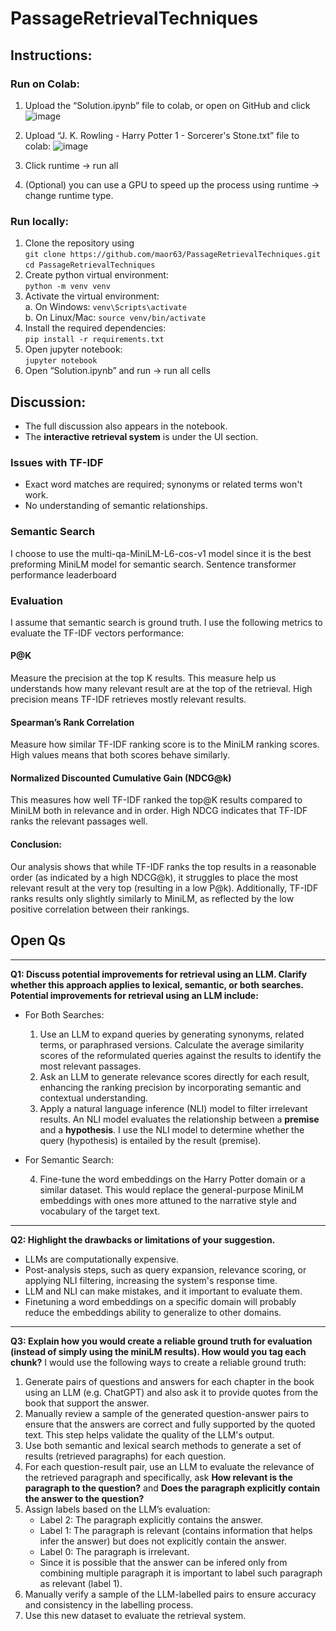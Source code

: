 # PassageRetrievalTechniques

## Instructions:
### Run on Colab:
1.	Upload the “Solution.ipynb” file to colab, or open on GitHub and click ![image](https://github.com/user-attachments/assets/e9ce042b-4844-485f-bc18-3b6a9e2252e9) 
2.	Upload “J. K. Rowling - Harry Potter 1 - Sorcerer's Stone.txt” file to colab: ![image](https://github.com/user-attachments/assets/dbb114e3-6b99-42c3-9dd8-d87a0ea39855)
  
3.	Click runtime -> run all
4.	(Optional) you can use a GPU to speed up the process using runtime -> change runtime type. 
### Run locally:
1.	Clone the repository using <br>
`git clone https://github.com/maor63/PassageRetrievalTechniques.git`<br>
`cd PassageRetrievalTechniques`
2.	Create python virtual environment: <br>
`python -m venv venv`
3.	Activate the virtual environment:   
    a.	On Windows: `venv\Scripts\activate`  
    b.	On Linux/Mac: `source venv/bin/activate`
4.	Install the required dependencies: <br>
`pip install -r requirements.txt`
5.	Open jupyter notebook: <br>
`jupyter notebook`
6.	Open “Solution.ipynb” and run -> run all cells



## Discussion:
* The full discussion also appears in the notebook.
* The **interactive retrieval system** is under the UI section.
### Issues with TF-IDF
* Exact word matches are required; synonyms or related terms won't work.
*	No understanding of semantic relationships.

### Semantic Search
I choose to use the multi-qa-MiniLM-L6-cos-v1 model since it is the best preforming MiniLM model for semantic search. Sentence transformer performance leaderboard

### Evaluation
I assume that semantic search is ground truth. I use the following metrics to evaluate the TF-IDF vectors performance:

#### P@K
Measure the precision at the top K results. This measure help us understands how many relevant result are at the top of the retrieval. High precision means TF-IDF retrieves mostly relevant results.
#### Spearman’s Rank Correlation
Measure how similar TF-IDF ranking score is to the MiniLM ranking scores. High values means that both scores behave similarly.
#### Normalized Discounted Cumulative Gain (NDCG@k)
This measures how well TF-IDF ranked the top@K results compared to MiniLM both in relevance and in order. High NDCG indicates that TF-IDF ranks the relevant passages well.
#### Conclusion:
Our analysis shows that while TF-IDF ranks the top results in a reasonable order (as indicated by a high NDCG@k), it struggles to place the most relevant result at the very top (resulting in a low P@k). Additionally, TF-IDF ranks results only slightly similarly to MiniLM, as reflected by the low positive correlation between their rankings.

## Open Qs
________________________________________
**Q1: Discuss potential improvements for retrieval using an LLM. Clarify whether this approach applies to lexical, semantic, or both searches.
Potential improvements for retrieval using an LLM include:**
* For Both Searches:
  1.	Use an LLM to expand queries by generating synonyms, related terms, or paraphrased versions. Calculate the average similarity scores of the reformulated queries against the results to identify the most relevant passages.
  2.	Ask an LLM to generate relevance scores directly for each result, enhancing the ranking precision by incorporating semantic and contextual understanding.
  3.	Apply a natural language inference (NLI) model to filter irrelevant results. An NLI model evaluates the relationship between a **premise** and a **hypothesis**. I use the NLI model to determine whether the query (hypothesis) is entailed by the result (premise).
* For Semantic Search:
  
  4.	Fine-tune the word embeddings on the Harry Potter domain or a similar dataset. This would replace the general-purpose MiniLM embeddings with ones more attuned to the narrative style and vocabulary of the target text.
________________________________________
**Q2: Highlight the drawbacks or limitations of your suggestion.**
* LLMs are computationally expensive.
* Post-analysis steps, such as query expansion, relevance scoring, or applying NLI filtering, increasing the system's response time.
* LLM and NLI can make mistakes, and it important to evaluate them.
*	Finetuning a word embeddings on a specific domain will probably reduce the embeddings ability to generalize to other domains.
________________________________________
**Q3: Explain how you would create a reliable ground truth for evaluation (instead of simply using the miniLM results). How would you tag each chunk?**
I would use the following ways to create a reliable ground truth:
1.	Generate pairs of questions and answers for each chapter in the book using an LLM (e.g. ChatGPT) and also ask it to provide quotes from the book that support the answer.
2.	Manually review a sample of the generated question-answer pairs to ensure that the answers are correct and fully supported by the quoted text. This step helps validate the quality of the LLM's output.
3.	Use both semantic and lexical search methods to generate a set of results (retrieved paragraphs) for each question.
4.	For each question-result pair, use an LLM to evaluate the relevance of the retrieved paragraph and specifically, ask **How relevant is the paragraph to the question?** and **Does the paragraph explicitly contain the answer to the question?**
5.	Assign labels based on the LLM’s evaluation:
    *	Label 2: The paragraph explicitly contains the answer.
    *	Label 1: The paragraph is relevant (contains information that helps infer the answer) but does not explicitly contain the answer.
    *	Label 0: The paragraph is irrelevant.
    *	Since it is possible that the answer can be infered only from combining multiple paragraph it is important to label such paragraph as relevant (label 1).
6.	Manually verify a sample of the LLM-labelled pairs to ensure accuracy and consistency in the labelling process.
7.	Use this new dataset to evaluate the retrieval system.

